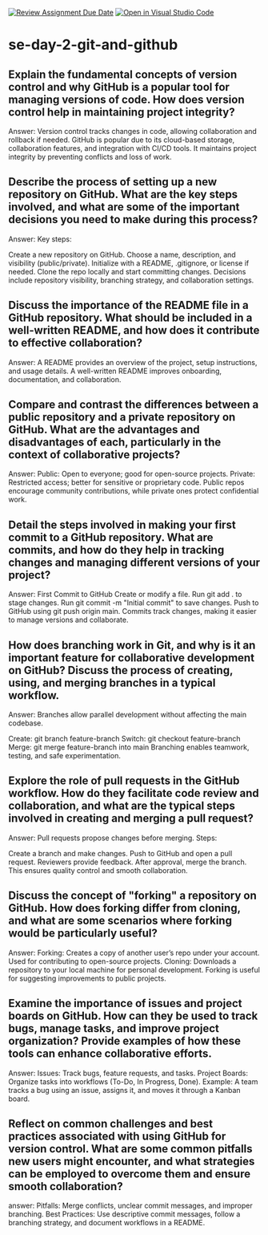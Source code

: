 [![Review Assignment Due Date](https://classroom.github.com/assets/deadline-readme-button-22041afd0340ce965d47ae6ef1cefeee28c7c493a6346c4f15d667ab976d596c.svg)](https://classroom.github.com/a/8wgCKhpZ)
[![Open in Visual Studio Code](https://classroom.github.com/assets/open-in-vscode-2e0aaae1b6195c2367325f4f02e2d04e9abb55f0b24a779b69b11b9e10269abc.svg)](https://classroom.github.com/online_ide?assignment_repo_id=18419741&assignment_repo_type=AssignmentRepo)
# se-day-2-git-and-github
## Explain the fundamental concepts of version control and why GitHub is a popular tool for managing versions of code. How does version control help in maintaining project integrity?
Answer: Version control tracks changes in code, allowing collaboration and rollback if needed. GitHub is popular due to its cloud-based storage, collaboration features, and integration with CI/CD tools. It maintains project integrity by preventing conflicts and loss of work.

## Describe the process of setting up a new repository on GitHub. What are the key steps involved, and what are some of the important decisions you need to make during this process?
Answer: Key steps:

Create a new repository on GitHub.
Choose a name, description, and visibility (public/private).
Initialize with a README, .gitignore, or license if needed.
Clone the repo locally and start committing changes.
Decisions include repository visibility, branching strategy, and collaboration settings.

## Discuss the importance of the README file in a GitHub repository. What should be included in a well-written README, and how does it contribute to effective collaboration?
Answer: A README provides an overview of the project, setup instructions, and usage details. A well-written README improves onboarding, documentation, and collaboration.

## Compare and contrast the differences between a public repository and a private repository on GitHub. What are the advantages and disadvantages of each, particularly in the context of collaborative projects?
Answer: Public: Open to everyone; good for open-source projects.
Private: Restricted access; better for sensitive or proprietary code.
Public repos encourage community contributions, while private ones protect confidential work.

## Detail the steps involved in making your first commit to a GitHub repository. What are commits, and how do they help in tracking changes and managing different versions of your project?
Answer: First Commit to GitHub
Create or modify a file.
Run git add . to stage changes.
Run git commit -m "Initial commit" to save changes.
Push to GitHub using git push origin main.
Commits track changes, making it easier to manage versions and collaborate.

## How does branching work in Git, and why is it an important feature for collaborative development on GitHub? Discuss the process of creating, using, and merging branches in a typical workflow.
Answer: Branches allow parallel development without affecting the main codebase.

Create: git branch feature-branch
Switch: git checkout feature-branch
Merge: git merge feature-branch into main
Branching enables teamwork, testing, and safe experimentation.

## Explore the role of pull requests in the GitHub workflow. How do they facilitate code review and collaboration, and what are the typical steps involved in creating and merging a pull request?
Answer: Pull requests propose changes before merging. Steps:

Create a branch and make changes.
Push to GitHub and open a pull request.
Reviewers provide feedback.
After approval, merge the branch.
This ensures quality control and smooth collaboration.

## Discuss the concept of "forking" a repository on GitHub. How does forking differ from cloning, and what are some scenarios where forking would be particularly useful?
Answer: Forking: Creates a copy 
of another user’s repo under your account. Used for contributing to open-source projects.
Cloning: Downloads a repository to your local machine for personal development.
Forking is useful for suggesting improvements to public projects.

## Examine the importance of issues and project boards on GitHub. How can they be used to track bugs, manage tasks, and improve project organization? Provide examples of how these tools can enhance collaborative efforts.
Answer: Issues: Track bugs, feature requests, and tasks.
Project Boards: Organize tasks into workflows (To-Do, In Progress, Done).
Example: A team tracks a bug using an issue, assigns it, and moves it through a Kanban board.

## Reflect on common challenges and best practices associated with using GitHub for version control. What are some common pitfalls new users might encounter, and what strategies can be employed to overcome them and ensure smooth collaboration?
answer: Pitfalls: Merge conflicts, unclear commit messages, and improper branching.
Best Practices: Use descriptive commit messages, follow a branching strategy, and document workflows in a README.
